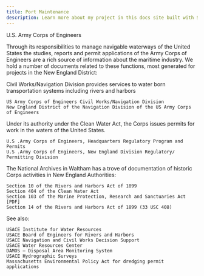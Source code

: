 ```yaml
---
title: Port Maintenance
description: Learn more about my project in this docs site built with Starlight.
---
```


U.S. Army Corps of Engineers

Through its responsibilities to manage navigable waterways of the United States the studies, reports and permit applications of the Army Corps of Engineers are a rich source of information about the maritime industry. We hold a number of documents related to these functions, most generated for projects in the New England District:

Civil Works/Navigation Division provides services to water born transportation systems including rivers and harbors

    US Army Corps of Engineers Civil Works/Navigation Division
    New England District of the Navigation Division of the US Army Corps of Engineers

Under its authority under the Clean Water Act, the Corps issues permits for work in the waters of the United States.

    U.S .Army Corps of Engineers, Headquarters Regulatory Program and Permits 
    U.S .Army Corps of Engineers, New England Division Regulatory/ Permitting Division

The National Archives in Waltham has a trove of documentation of historic Corps activities in New England
Authorities:

    Section 10 of the Rivers and Harbors Act of 1899
    Section 404 of the Clean Water Act
    Section 103 of the Marine Protection, Research and Sanctuaries Act [PDF]
    Section 14 of the Rivers and Harbors Act of 1899 (33 USC 408)

See also:

    USACE Institute for Water Resources
    USACE Board of Engineers for Rivers and Harbors
    USACE Navigation and Civil Works Decision Support
    USACE Water Resources Center
    DAMOS – Disposal Area Monitoring System
    USACE Hydrographic Surveys
    Massachusetts Environmental Policy Act for dredging permit applications